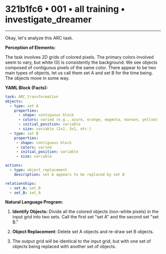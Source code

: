 # 321b1fc6 • 001 • all training • investigate_dreamer

---
Okay, let's analyze this ARC task.

**Perception of Elements:**

The task involves 2D grids of colored pixels. The primary colors involved seem to vary, but white (0) is consistently the background. We see objects composed of contiguous pixels of the same color. There appear to be two main types of objects, let us call them set A and set B for the time being. The objects move in some way.

**YAML Block (Facts):**



```yaml
task: ARC_transformation
objects:
  - type: set A
    properties:
      - shape: contiguous block
      - colors: varied (e.g., azure, orange, magenta, maroon, yellow)
      - initial_position: variable
      - size: variable (2x2, 3x1, etc.)
  - type: set B
    properties:
     - shape: contiguous block
     - colors: varied
     - initial_position: variable
     - size: variable

actions:
  - type: object_replacement
    description: set A appears to be replaced by set B

relationships:
  - set_A: set_B
  - set_B: set_A

```



**Natural Language Program:**

1.  **Identify Objects:** Divide all the colored objects (non-white pixels) in the input grid into two sets. Call the first set "set A" and the second set "set B."

2.  **Object Replacement**: Delete set A objects and re-draw set B objects.

3. The output grid will be identical to the input grid, but with one set of objects being replaced with another set of objects.

